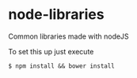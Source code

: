 # node-libraries
Common libraries made with nodeJS

To set this up just execute

`$ npm install && bower install`
